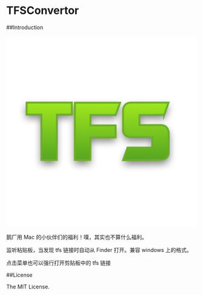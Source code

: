 TFSConvertor
===========
##Introduction

![](TFS.png)

鹅厂用 Mac 的小伙伴们的福利！噗，其实也不算什么福利。

监听粘贴板，当发现 tfs 链接时自动从 Finder 打开。兼容 windows 上的格式。

点击菜单也可以强行打开剪贴板中的 tfs 链接

##License

The MIT License.

